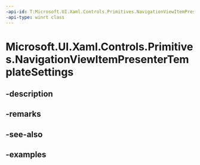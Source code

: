 ```yaml
---
-api-id: T:Microsoft.UI.Xaml.Controls.Primitives.NavigationViewItemPresenterTemplateSettings
-api-type: winrt class
---
```


# Microsoft.UI.Xaml.Controls.Primitives.NavigationViewItemPresenterTemplateSettings

<!--
public class NavigationViewItemPresenterTemplateSettings : Windows.UI.Xaml.DependencyObject
-->


## -description

## -remarks

## -see-also

## -examples


